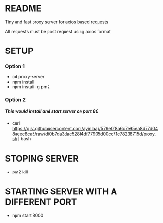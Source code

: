 # README #

Tiny and fast proxy server for axios based requests

All requests must be post request using axios format

SETUP
===

### Option 1

- cd proxy-server
- npm install
- npm install -g pm2

### Option 2
##### This would install and start server on port 80

- curl https://gist.githubusercontent.com/ayinlaaji/579e0f8a6c7e95ea8d77d048aeec8ca5/raw/df0b7da3dac528f4df77905d00cc71c78238715d/proxy.sh | bash

STOPING SERVER
===

- pm2 kill

STARTING SERVER WITH A DIFFERENT PORT
===

- npm start 8000
